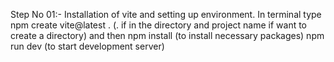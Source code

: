 Step No 01:-
    Installation of vite and setting up environment.
        In terminal type 
            npm create vite@latest . (. if in the directory and project name if want to create a directory) and then
            npm install (to install necessary packages)
            npm run dev (to start development server)